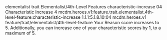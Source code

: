 <ability>
  <metadata>
    <class>elementalist</class>
    <feature_type>trait</feature_type>
    <file_dpath>Elementalist/4th-Level Features</file_dpath>
    <item_id>characteristic-increase</item_id>
    <item_index>04</item_index>
    <item_name>Characteristic Increase</item_name>
    <level>4</level>
    <scc>mcdm.heroes.v1:feature.trait.elementalist.4th-level-feature:characteristic-increase</scc>
    <scdc>1.1.1:5.1.8.10:04</scdc>
    <source>mcdm.heroes.v1</source>
    <type>feature/trait/elementalist/4th-level-feature</type>
  </metadata>
  <effects>
    <effect type="mundane">Your Reason score increases to 5. Additionally, you can increase one of your characteristic scores by 1, to a maximum of 5.</effect>
  </effects>
</ability>
